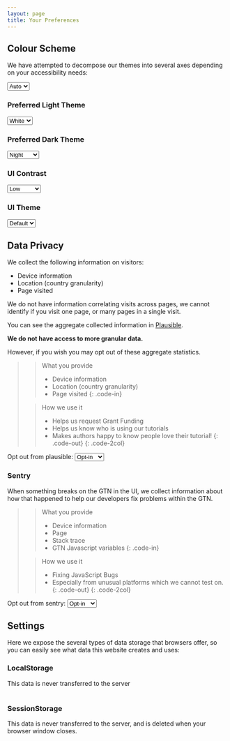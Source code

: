 ```yaml
---
layout: page
title: Your Preferences
---
```


## Colour Scheme

We have attempted to decompose our themes into several axes depending on your accessibility needs:

<select class="form-control theme-control" id="brightness" onchange="savePrefs()">
	<option value="auto">Auto</option>
	<option value="light">Light</option>
	<option value="dark">Dark</option>
</select>


### Preferred Light Theme

<select class="form-control theme-control" id="light_theme" onchange="savePrefs()">
	<option value="white">White</option>
	<option value="yellow">Paper</option>
</select>

### Preferred Dark Theme

<select class="form-control theme-control" id="dark_theme" onchange="savePrefs()">
	<option value="night">Night</option>
	<option value="midnight">Midnight</option>
</select>

### UI Contrast

<select class="form-control theme-control" id="contrast" onchange="savePrefs()">
	<option value="low">Low</option>
	<option value="standard">Standard</option>
	<option value="high">High</option>
</select>


### UI Theme

<select class="form-control theme-control" id="theme" onchange="savePrefs()">
	<option value="default">Default</option>
	<option value="rainbow">🌈</option>
	<option value="blm">✊🏿</option>
	<option value="halloween">🎃</option>
	<option value="progress">🏳️‍🌈</option>
	<option value="trans">🏳️‍⚧️ </option>
	<option value="straya">🇦🇺</option>
</select>


<script>
function savePrefs() {
	// Convert this into a hash
	var prefs = {};
	[...document.querySelectorAll(".theme-control")]
		.map(x => { return [x.id, x.value]})
		.forEach(x => { prefs[x[0]] = x[1] })
	gtnLocalSet('theme2', JSON.stringify(prefs))
	processTheme2();
}

function restorePrefs(){
	var prefs = JSON.parse(gtnLocalGet("theme2")) || {};
	Object.keys(prefs).forEach(k => {
		document.getElementById(k).value = prefs[k]
	})
	processTheme2();
}
restorePrefs();
</script>

## Data Privacy

We collect the following information on visitors:

- Device information
- Location (country granularity)
- Page visited

We do not have information correlating visits across pages, we cannot identify
if you visit one page, or many pages in a single visit.

You can see the aggregate collected information in
[Plausible](https://plausible.galaxyproject.eu/training.galaxyproject.org/). 

**We do not have access to more granular data.**

However, if you wish you may opt out of these aggregate statistics.

> > <code-in-title>What you provide</code-in-title>
> > - Device information
> > - Location (country granularity)
> > - Page visited
> {: .code-in}
> 
> > <code-out-title>How we use it</code-out-title>
> > - Helps us request Grant Funding
> > - Helps us know who is using our tutorials
> > - Makes authors happy to know people love their tutorial!
> {: .code-out}
{: .code-2col}

Opt out from plausible:
<select class="form-control privacy-control" id="plausible-opt-out" onchange="savePrivacy()">
	<option value="opt-in">Opt-in</option>
	<option value="opt-out">Opt-out</option>
</select>

### Sentry

When something breaks on the GTN in the UI, we collect information about how that happened to help our developers fix problems within the GTN.

> > <code-in-title>What you provide</code-in-title>
> > - Device information
> > - Page
> > - Stack trace
> > - GTN Javascript variables
> {: .code-in}
> 
> > <code-out-title>How we use it</code-out-title>
> > - Fixing JavaScript Bugs
> > - Especially from unusual platforms which we cannot test on.
> {: .code-out}
{: .code-2col}

Opt out from sentry:
<select class="form-control privacy-control" id="sentry-opt-out" onchange="savePrivacy()">
	<option value="opt-in">Opt-in</option>
	<option value="opt-out">Opt-out</option>
</select>


<script>
function savePrivacy() {
	gtnLocalSet('sentry-opt-out', document.getElementById("sentry-opt-out").value)
	gtnLocalSet('plausible-opt-out', document.getElementById("plausible-opt-out").value)
}
// restore from prefs
document.getElementById("sentry-opt-out").value = gtnLocalGet("sentry-opt-out") || "opt-in";
document.getElementById("plausible-opt-out").value = gtnLocalGet("plausible-opt-out") || "opt-in";
</script>

## Settings

Here we expose the several types of data storage that browsers offer, so you can easily see what data this website creates and uses:

### LocalStorage

This data is never transferred to the server

<table id="settings-data">
</table>

<script>
let gtnSettingsKeys = Object.keys(window.localStorage);
gtnSettingsKeys.sort()
gtnSettingsKeys.forEach(k => {
	// Add a row to the table with this key/value
	var tr = document.createElement("tr");
	var td = document.createElement("td");
	td.innerHTML = `<code>${k}</code>`;
	tr.appendChild(td);
	var td = document.createElement("td");
	td.innerHTML = `<code>${window.localStorage[k]}</code>`;
	tr.appendChild(td);
	document.getElementById("settings-data").appendChild(tr);
})
</script>

### SessionStorage

This data is never transferred to the server, and is deleted when your browser window closes.

<table id="session-data">
</table>

<script>
let gtnSessionKeys = Object.keys(window.sessionStorage);
gtnSessionKeys.sort()
gtnSessionKeys.forEach(k => {
	// Add a row to the table with this key/value
	var tr = document.createElement("tr");
	var td = document.createElement("td");
	td.innerHTML = `<code>${k}</code>`;
	tr.appendChild(td);
	var td = document.createElement("td");
	td.innerHTML = `<code>${window.localStorage[k]}</code>`;
	tr.appendChild(td);
	document.getElementById("session-data").appendChild(tr);
})
</script>
